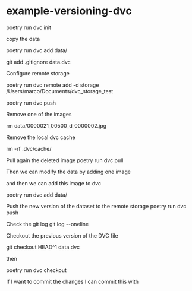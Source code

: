 # example-versioning-dvc

poetry run dvc init

copy the data

poetry run dvc add data/

git add .gitignore data.dvc

Configure  remote storage 

poetry run dvc remote add -d storage /Users/marco/Documents/dvc_storage_test

poetry run dvc push

Remove one of the images 

rm data/0000021_00500_d_0000002.jpg

Remove the local dvc cache

rm -rf .dvc/cache/

Pull again the deleted image 
poetry run dvc pull

Then we can modify the data by adding one image

and then we can add this image to dvc

poetry run dvc add data/

Push the new version of the dataset to the remote storage
poetry run dvc push

Check the git log
git log --oneline


Checkout the previous version of the DVC file 

git checkout HEAD^1 data.dvc

then 

poetry run dvc checkout


If I want to commit the changes I can commit this with

